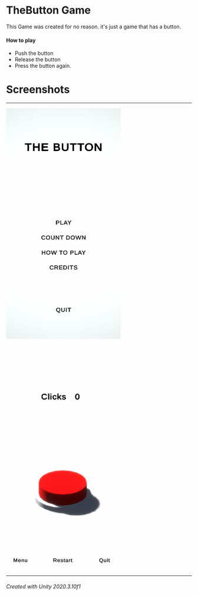 # TheButton Game

This Game was created for no reason. it's just a game that has a button.

#### How to play
 - Push the button
 - Release the button
 - Press the button again.


# Screenshots
---

![Main Menu Scene](/ScreenShots/MainMenuScreen.PNG)
![Gameplay Scene](/ScreenShots/GameplayScreen.PNG)

---

###### Created with Unity 2020.3.10f1
